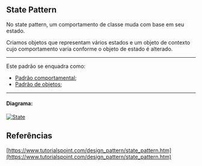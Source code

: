 ## State Pattern

No state pattern, um comportamento de classe muda com base em seu estado. 

Criamos objetos que representam vários estados e um objeto de contexto cujo comportamento varia conforme o objeto de estado é alterado.


-----
Este padrão se enquadra como:
- [Padrão comportamental](https://github.com/araujoit/design_patterns#comportamental);
- [Padrão de objetos](https://github.com/araujoit/design_patterns#padr%C3%B5es-de-objetos);
-----

#### Diagrama:
[![State](https://www.tutorialspoint.com/design_pattern/images/state_pattern_uml_diagram.jpg)](https://www.tutorialspoint.com/design_pattern/images/state_pattern_uml_diagram.jpg)



Referências
-----
[https://www.tutorialspoint.com/design_pattern/state_pattern.htm](https://www.tutorialspoint.com/design_pattern/state_pattern.htm)